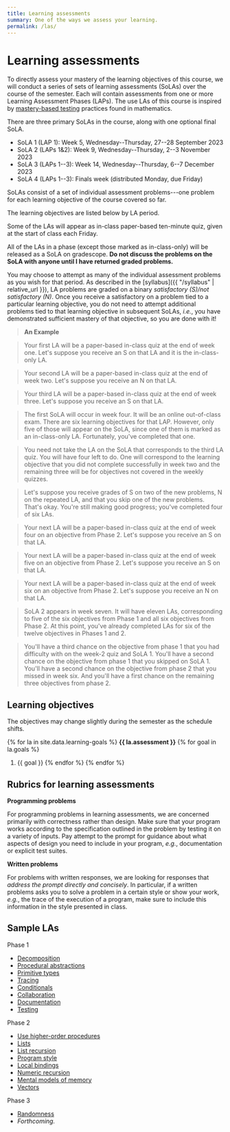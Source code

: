 ```yaml
---
title: Learning assessments
summary: One of the ways we assess your learning.
permalink: /las/
---
```


# Learning assessments

To directly assess your mastery of the learning objectives of this course, we will conduct a series of sets of learning assessments (SoLAs) over the course of the semester.
Each will contain assessments from one or more Learning Assessment Phases (LAPs).
The use LAs of this course is inspired by [mastery-based testing](https://mbtmath.wordpress.com/) practices found in mathematics.

There are three primary SoLAs in the course, along with one optional final SoLA.

+ SoLA 1 (LAP 1): Week 5, Wednesday--Thursday, 27--28 September 2023
+ SoLA 2 (LAPs 1&2): Week 9, Wednesday--Thursday, 2--3 November 2023
+ SoLA 3 (LAPs 1--3): Week 14, Wednesday--Thursday, 6--7 December 2023
+ SoLA 4 (LAPs 1--3): Finals week (distributed Monday, due Friday)

SoLAs consist of a set of individual assessment problems---one problem for each learning objective of the course covered so far.  

The learning objectives are listed below by LA period.  

Some of the LAs will appear as in-class paper-based ten-minute quiz, given at the start of class each Friday.

All of the LAs in a phase (except those marked as in-class-only) will be released as a SoLA on gradescope.  **Do not discuss the problems on the SoLA with anyone until I have returned graded problems.**

You may choose to attempt as many of the individual assessment problems as you wish for that period.  As described in the [syllabus]({{ "/syllabus" | relative_url }}), LA problems are graded on a binary *satisfactory (S)/not satisfactory (N)*.
Once you receive a satisfactory on a problem tied to a particular learning objective, you do not need to attempt additional problems tied to that learning objective in subsequent SoLAs, *i.e.*, you have demonstrated sufficient mastery of that objective, so you are done with it!

> **An Example**

> Your first LA will be a paper-based in-class quiz at the end of week one.  Let's suppose you receive an S on that LA and it is the in-class-only LA.

> Your second LA will be a paper-based in-class quiz at the end of week two.  Let's suppose you receive an N on that LA.

> Your third LA will be a paper-based in-class quiz at the end of week three.  Let's suppose you receive an S on that LA.

> The first SoLA will occur in week four.  It will be an online out-of-class exam.  There are six learning objectives for that LAP.  However, only five of those will appear on the SoLA, since one of them is marked as an in-class-only LA.  Fortunately, you've completed that one.

> You need not take the LA on the SoLA that corresponds to the third LA quiz.  You will have four left to do.  One will correspond to the learning objective that you did not complete successfully in week two and the remaining three will be for objectives not covered in the weekly quizzes.

> Let's suppose you receive grades of S on two of the new problems, N on the repeated LA, and that you skip one of the new problems.  That's okay.  You're still making good progress; you've completed four of six LAs.

> Your next LA will be a paper-based in-class quiz at the end of week four on an objective from Phase 2.  Let's suppose you receive an S on that LA.

> Your next LA will be a paper-based in-class quiz at the end of week five on an objective from Phase 2.  Let's suppose you receive an S on that LA.

> Your next LA will be a paper-based in-class quiz at the end of week six on an objective from Phase 2.  Let's suppose you receive an N on that LA.

> SoLA 2 appears in week seven.  It will have eleven LAs, corresponding to five of the six objectives from Phase 1 and all six objectives from Phase 2.  At this point, you've already completed LAs for six of the twelve objectives in Phases 1 and 2.  

> You'll have a third chance on the objective from phase 1 that you had difficulty with on the week-2 quiz and SoLA 1.  You'll have a second chance on the objective from phase 1 that you skipped on SoLA 1.  You'll have a second chance on the objective from phase 2 that you missed in week six.  And you'll have a first chance on the remaining three objectives from phase 2.

## Learning objectives

The objectives may change slightly during the semester as the schedule shifts.

{% for la in site.data.learning-goals %}
**{{ la.assessment }}**
{% for goal in la.goals %}
1.  {{ goal }}
{% endfor %}
{% endfor %}

## Rubrics for learning assessments

**Programming problems**

For programming problems in learning assessments, we are concerned primarily with correctness rather than design.  Make sure that your program works according to the specification outlined in the problem by testing it on a variety of inputs.  Pay attempt to the prompt for guidance about what aspects of design you need to include in your program, *e.g.*, documentation or explicit test suites.

**Written problems**

For problems with written responses, we are looking for responses that *address the prompt directly and concisely*.  In particular, if a written problems asks you to solve a problem in a certain style or show your work, *e.g.*, the trace of the execution of a program, make sure to include this information in the style presented in class.

## Sample LAs

Phase 1

* [Decomposition](decomposition.html)
* [Procedural abstractions](procedures.html)
* [Primitive types](primitive-types.html)
* [Tracing](tracing.html)
* [Conditionals](conditionals.html)
* [Collaboration](collaboration.html)
* [Documentation](documentation.html)
* [Testing](testing.html)

Phase 2

* [Use higher-order procedures](hop.html)
* [Lists](lists.html)
* [List recursion](list-recursion.html)
* [Program style](program-style.html)
* [Local bindings](local-bindings.html)
* [Numeric recursion](numeric-recursion.html)
* [Mental models of memory](memory.html)
* [Vectors](vectors.html)

Phase 3

* [Randomness](randomness.html)
* _Forthcoming._
